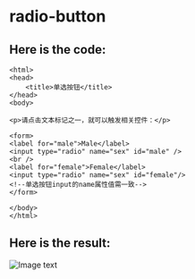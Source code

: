 # radio-button
## Here is the code:
````
<html>
<head>
    <title>单选按钮</title>
</head>
<body>

<p>请点击文本标记之一，就可以触发相关控件：</p>

<form>
<label for="male">Male</label>
<input type="radio" name="sex" id="male" />
<br />
<label for="female">Female</label>
<input type="radio" name="sex" id="female"/>
<!--单选按钮input的name属性值需一致-->
</form>

</body>
</html>
````
## Here is the result:
![Image text](http://github.com/VillaZhang/master/img-folder/radio-button.jpg)
